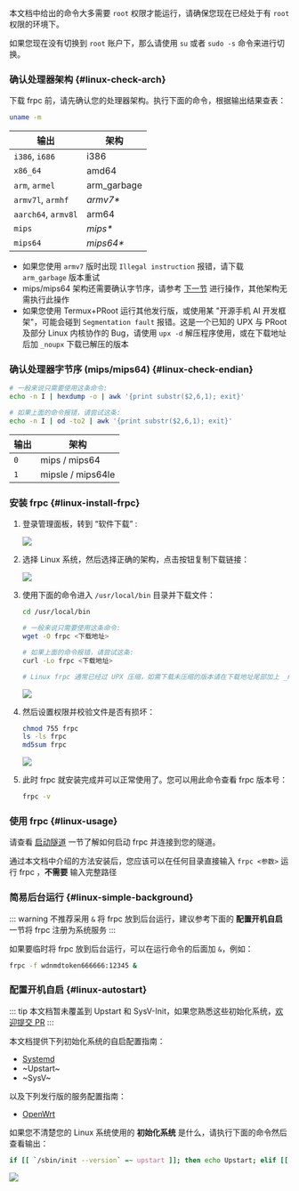 本文档中给出的命令大多需要 `root` 权限才能运行，请确保您现在已经处于有 `root` 权限的环境下。

如果您现在没有切换到 `root` 账户下，那么请使用 `su` 或者 `sudo -s` 命令来进行切换。

### 确认处理器架构 {#linux-check-arch}

下载 frpc 前，请先确认您的处理器架构。执行下面的命令，根据输出结果查表：

```bash
uname -m
```

| 输出 | 架构 |
| --- | --- |
| `i386`, `i686` | i386 |
| `x86_64` | amd64 |
| `arm`, `armel` | arm_garbage |
| `armv7l`, `armhf` | _armv7*_ |
| `aarch64`, `armv8l` | arm64 |
| `mips` | _mips*_ |
| `mips64` | _mips64*_ |

- 如果您使用 `armv7` 版时出现 `Illegal instruction` 报错，请下载 `arm_garbage` 版本重试
- mips/mips64 架构还需要确认字节序，请参考 [下一节](#linux-check-endian) 进行操作，其他架构无需执行此操作
- 如果您使用 Termux+PRoot 运行其他发行版，或使用某 "开源手机 AI 开发框架"，可能会碰到 `Segmentation fault` 报错。这是一个已知的 UPX 与 PRoot 及部分 Linux 内核协作的 Bug，请使用 `upx -d` 解压程序使用，或在下载地址后加 `_noupx` 下载已解压的版本

### 确认处理器字节序 (mips/mips64) {#linux-check-endian}

```bash
# 一般来说只需要使用这条命令:
echo -n I | hexdump -o | awk '{print substr($2,6,1); exit}'

# 如果上面的命令报错，请尝试这条:
echo -n I | od -to2 | awk '{print substr($2,6,1); exit}'
```

| 输出 | 架构 |
| --- | --- |
| `0` | mips / mips64 |
| `1` | mipsle / mips64le |

### 安装 frpc {#linux-install-frpc}

1. 登录管理面板，转到 “软件下载” :

   ![](../../_images/download.png)

2. 选择 Linux 系统，然后选择正确的架构，点击按钮复制下载链接：

   ![](_images/linux-1.png)

3. 使用下面的命令进入 `/usr/local/bin` 目录并下载文件：

   ```bash
   cd /usr/local/bin

   # 一般来说只需要使用这条命令:
   wget -O frpc <下载地址>

   # 如果上面的命令报错，请尝试这条:
   curl -Lo frpc <下载地址>

   # Linux frpc 通常已经过 UPX 压缩，如需下载未压缩的版本请在下载地址尾部加上 _noupx
   ```

   ![](_images/linux-2.png)

4. 然后设置权限并校验文件是否有损坏：

   ```bash
   chmod 755 frpc
   ls -ls frpc
   md5sum frpc
   ```

   ![](_images/linux-3.png)

5. 此时 frpc 就安装完成并可以正常使用了。您可以用此命令查看 frpc 版本号：

   ```bash
   frpc -v
   ```

### 使用 frpc {#linux-usage}

请查看 [启动隧道](#running-frpc) 一节了解如何启动 frpc 并连接到您的隧道。

通过本文档中介绍的方法安装后，您应该可以在任何目录直接输入 `frpc <参数>` 运行 frpc ，**不需要** 输入完整路径

### 简易后台运行 {#linux-simple-background}

::: warning
不推荐采用 `&` 将 frpc 放到后台运行，建议参考下面的 **配置开机自启** 一节将 frpc 注册为系统服务
:::

如果要临时将 frpc 放到后台运行，可以在运行命令的后面加 `&`，例如：

```bash
frpc -f wdnmdtoken666666:12345 &
```

### 配置开机自启 {#linux-autostart}

::: tip
本文档暂未覆盖到 Upstart 和 SysV-Init，如果您熟悉这些初始化系统，[欢迎提交 PR](https://github.com/natfrp/wiki/pulls)
:::

本文档提供下列初始化系统的自启配置指南：

- [Systemd](/frpc/service/systemd)
- ~Upstart~
- ~SysV~

以及下列发行版的服务配置指南：

- [OpenWrt](/frpc/service/openwrt)

如果您不清楚您的 Linux 系统使用的 **初始化系统** 是什么，请执行下面的命令然后查看输出：

```bash
if [[ `/sbin/init --version` =~ upstart ]]; then echo Upstart; elif [[ `systemctl` =~ -\.mount ]]; then echo Systemd; elif [[ -f /etc/init.d/cron && ! -h /etc/init.d/cron ]]; then echo SysV-Init; else echo Unknown; fi
```

![](_images/linux-4.png)
